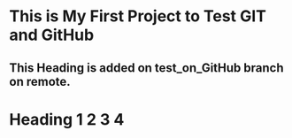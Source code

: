 # This is My First Project to Test GIT and GitHub

## This Heading is added on test_on_GitHub branch on remote.

# Heading 1 2 3 4
